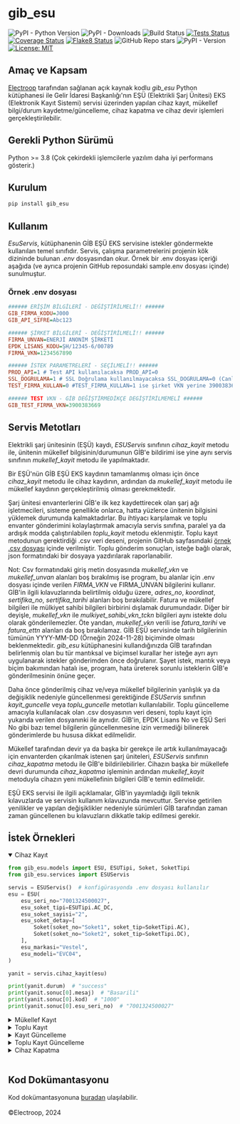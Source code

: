 # gib_esu

![PyPI - Python Version](https://img.shields.io/pypi/pyversions/gib-esu) ![PyPI - Downloads](https://img.shields.io/pypi/dm/gib_esu) ![Build Status](https://github.com/electroop-engineering/gib-esu/actions/workflows/publish.yml/badge.svg) [![Tests Status](https://electroop-engineering.github.io/gib-esu/reports/junit/tests-badge.svg?dummy=107)](https://electroop-engineering.github.io/gib-esu/reports/junit/report.html) [![Coverage Status](https://electroop-engineering.github.io/gib-esu/reports/coverage/coverage-badge.svg?dummy=107)](https://electroop-engineering.github.io/gib-esu/reports/coverage/index.html) [![Flake8 Status](https://electroop-engineering.github.io/gib-esu/reports/flake8/flake8-badge.svg?dummy=107)](https://electroop-engineering.github.io/gib-esu/reports/flake8/index.html) ![GitHub Repo stars](https://img.shields.io/github/stars/electroop-engineering/gib-esu) ![PyPI - Version](https://img.shields.io/pypi/v/gib_esu) [![License: MIT](https://img.shields.io/badge/License-MIT-yellow.svg)](https://opensource.org/licenses/MIT)

## Amaç ve Kapsam

[Electroop](https://electroop.io) tarafından sağlanan açık kaynak kodlu *gib_esu* Python kütüphanesi ile Gelir İdaresi Başkanlığı'nın EŞÜ (Elektrikli Şarj Ünitesi) EKS (Elektronik Kayıt Sistemi) servisi üzerinden yapılan cihaz kayıt, mükellef bilgi/durum kaydetme/güncelleme, cihaz kapatma ve cihaz devir işlemleri gerçekleştirilebilir.

## Gerekli Python Sürümü

Python >= 3.8
(Çok çekirdekli işlemcilerle yazılım daha iyi performans gösterir.)

## Kurulum

```bash
pip install gib_esu
```

## Kullanım

_EsuServis_, kütüphanenin GİB EŞÜ EKS servisine istekler göndermekte kullanılan temel sınıfıdır.
Servis, çalışma parametrelerini projenin kök dizininde bulunan _.env_ dosyasından okur. Örnek bir .env dosyası içeriği aşağıda (ve ayrıca projenin GitHub reposundaki sample.env dosyası içinde) sunulmuştur.

### Örnek .env dosyası

```ini
###### ERİŞİM BİLGİLERİ - DEĞİŞTİRİLMELİ!! ######
GIB_FIRMA_KODU=J000
GIB_API_SIFRE=Abc123

###### ŞİRKET BİLGİLERİ - DEĞİŞTİRİLMELİ!! ######
FIRMA_UNVAN=ENERJİ ANONİM ŞİRKETİ
EPDK_LISANS_KODU=ŞH/12345-6/00789
FIRMA_VKN=1234567890

###### İSTEK PARAMETRELERİ - SEÇİLMELİ!! ######
PROD_API=1 # Test API kullanılacaksa PROD_API=0
SSL_DOGRULAMA=1 # SSL Doğrulama kullanılmayacaksa SSL_DOGRULAMA=0 (Canlı ortamda önerilmez)
TEST_FIRMA_KULLAN=0 #TEST_FIRMA_KULLAN=1 ise şirket VKN yerine 3900383669 (GİB test VKN) gönderilir

###### TEST VKN - GİB DEĞİŞTİRMEDİKÇE DEGİŞTİRİLMEMELİ ######
GIB_TEST_FIRMA_VKN=3900383669
```

## Servis Metotları
Elektrikli şarj ünitesinin (EŞÜ) kaydı, _ESUServis_ sınıfının *cihaz_kayit* metodu ile, ünitenin mükellef bilgisinin/durumunun GİB'e bildirimi ise yine aynı servis sınıfının *mukellef_kayit* metodu ile yapılmaktadır.

Bir EŞÜ'nün GİB EŞÜ EKS kaydının tamamlanmış olması için önce _cihaz_kayit_ metodu ile cihaz kaydının, ardından da _mukellef_kayit_ metodu ile mükellef kaydının gerçekleştirilmiş olması gerekmektedir.

Şarj ünitesi envanterlerini GİB'e ilk kez kaydettirecek olan şarj ağı işletmecileri, sisteme genellikle onlarca, hatta yüzlerce ünitenin bilgisini yüklemek durumunda kalmaktadırlar. Bu ihtiyacı karşılamak ve toplu envanter gönderimini kolaylaştırmak amacıyla servis sınıfına, paralel ya da ardışık modda çalıştırılabilen *toplu_kayit* metodu eklenmiştir. Toplu kayıt metodunun gerektirdiği .csv veri deseni, projenin GitHub sayfasındaki [örnek .csv dosyası](https://github.com/electroop-engineering/gib-esu/blob/main/sample.envanter.csv) içinde verilmiştir. Toplu gönderim sonuçları, isteğe bağlı olarak, json formatındaki bir dosyaya yazdırılarak raporlanabilir.

Not: Csv formatındaki giriş metin dosyasında _mukellef_vkn_ ve _mukellef_unvan_ alanları boş bırakılmış ise program, bu alanlar için .env dosyası içinde verilen _FIRMA_VKN_ ve FIRMA_UNVAN bilgilerini kullanır. GİB'in ilgili kılavuzlarında belirtilmiş olduğu üzere, _adres_no_, _koordinat_, _sertifika_no_, _sertifika_tarihi_  alanları boş bırakılabilir. Fatura ve mükellef bilgileri ile mülkiyet sahibi bilgileri birbirini dışlamak durumundadır. Diğer bir deyişle, _mukellef_vkn_ ile _mulkiyet_sahibi_vkn_tckn_ bilgileri aynı istekte dolu olarak gönderilemezler. Öte yandan, _mukellef_vkn_ verili ise _fatura_tarihi_ ve _fatura_ettn_ alanları da boş bırakılamaz. GİB EŞÜ servisinde tarih bilgilerinin tümünün YYYY-MM-DD (Örneğin 2024-11-28) biçiminde olması beklenmektedir. _gib_esu_ kütüphanesini kullandığınızda GİB tarafından belirlenmiş olan bu tür mantıksal ve biçimsel kurallar her isteğe ayrı ayrı uygulanarak istekler gönderimden önce doğrulanır. Şayet istek, mantık veya biçim bakımından hatalı ise, program, hata üreterek sorunlu isteklerin GİB'e gönderilmesinin önüne geçer.

Daha önce gönderilmiş cihaz ve/veya mükellef bilgilerinin yanlışlık ya da değişiklik nedeniyle güncellenmesi gerektiğinde _ESUServis_ sınıfının *kayit_guncelle* veya *toplu_guncelle* metotları kullanılabilir. Toplu güncelleme amacıyla kullanılacak olan .csv dosyasının veri deseni, toplu kayıt için yukarıda verilen dosyanınki ile aynıdır. GİB'in, EPDK Lisans No ve EŞÜ Seri No gibi bazı temel bilgilerin güncellenmesine izin vermediği bilinerek gönderimlerde bu hususa dikkat edilmelidir.

Mükellef tarafından devir ya da başka bir gerekçe ile artık kullanılmayacağı için envanterden çıkarılmak istenen şarj üniteleri, _ESUServis_ sınıfının *cihaz_kapatma* metodu ile GİB'e bildirilebilirler. Cihazın başka bir mükellefe devri durumunda *cihaz_kapatma* işleminin ardından *mukellef_kayit* metoduyla cihazın yeni mükellefinin bilgileri GİB'e temin edilmelidir.

EŞÜ EKS servisi ile ilgili açıklamalar, GİB'in yayımladığı ilgili teknik kılavuzlarda ve servisin kullanım kılavuzunda mevcuttur. Servise getirilen yenilikler ve yapılan değişiklikler nedeniyle sürümleri GİB tarafından zaman zaman güncellenen bu kılavuzların dikkatle takip edilmesi gerekir.

## İstek Örnekleri

<details open>

<summary>Cihaz Kayıt</summary>

```python
from gib_esu.models import ESU, ESUTipi, Soket, SoketTipi
from gib_esu.services import ESUServis

servis = ESUServis()  # konfigürasyonda .env dosyası kullanılır
esu = ESU(
    esu_seri_no="7001324500027",
    esu_soket_tipi=ESUTipi.AC_DC,
    esu_soket_sayisi="2",
    esu_soket_detay=[
        Soket(soket_no="Soket1", soket_tip=SoketTipi.AC),
        Soket(soket_no="Soket2", soket_tip=SoketTipi.DC),
    ],
    esu_markasi="Vestel",
    esu_modeli="EVC04",
)

yanit = servis.cihaz_kayit(esu)

print(yanit.durum)  # "success"
print(yanit.sonuc[0].mesaj)  # "Basarili"
print(yanit.sonuc[0].kod)  # "1000"
print(yanit.sonuc[0].esu_seri_no)  # "7001324500027"
```

</details>
<details>

<summary>Mükellef Kayıt</summary>

```python
from gib_esu.models import Fatura, Lokasyon, Mukellef
from gib_esu.services import ESUServis

servis = ESUServis()  # konfigürasyonda .env dosyası kullanılır

seri_no = "7001324500027"

lokasyon = Lokasyon(
    il_kodu="034",
    ilce="Sarıyer",
    adres_numarası="2324516851",
    koordinat="41°11'20.7528\"N, 29°2'51.0756\"E",
)

fatura = Fatura(fatura_tarihi="2024-11-29", fatura_ettn="G212024000000049")

mukellef = Mukellef(
    mukellef_vkn="1234567890", mukellef_unvan="Yeşilçam Enerji Anonim Şirketi"
)

yanit = servis.mukellef_kayit(
    esu=seri_no, lokasyon=lokasyon, fatura=fatura, mukellef=mukellef
)

print(yanit.durum)  # "success"
print(yanit.sonuc[0].mesaj)  # "Basarili"
print(yanit.sonuc[0].kod)  # "1000"
print(yanit.sonuc[0].esu_seri_no)  # "7001324500027"
```

</details>

<details>

<summary>Toplu Kayıt</summary>

```python
from time import time

from gib_esu.services import ESUServis

servis = ESUServis()  # konfigürasyonda .env dosyası kullanılır

baslangic = time()

sonuc = servis.toplu_kayit(
    giris_dosya_yolu="input.csv",  # varsayılan "envanter.csv"
    dosyaya_yaz=True,  # varsayılan False
    cikti_dosya_yolu="output.json",  # varsayılan "gonderim_raporu.json"
    paralel_calistir=True,  # varsayılan False
)

bitis = time()

print(sonuc)

sure = bitis - baslangic
print(f"Süre: {sure:.2f} saniye")
```
</details>

<details>

<summary>Kayıt Güncelleme</summary>

```python
from gib_esu.models import Fatura, Lokasyon, Sertifika
from gib_esu.services import ESUServis

servis = ESUServis()  # konfigürasyonda .env dosyası kullanılır

seri_no = "7001324500027"

lokasyon = Lokasyon(
    il_kodu="034",
    ilce="Sarıyer",
    adres_numarası="2324516851",
    koordinat="41°11'20.7528\"N, 29°2'51.0756\"E",
)

fatura = Fatura(fatura_tarihi="2024-11-29", fatura_ettn="G212024000000049")

sertifika = Sertifika(sertifika_no="SE2024013000012", sertifika_tarihi="2024-01-30")

yanit = servis.kayit_guncelle(
    esu_seri_no=seri_no,
    lokasyon=lokasyon,
    fatura=fatura,
    sertifika=sertifika,
)

print(yanit.durum)  # "success"
print(yanit.sonuc[0].mesaj)  # "Basarili"
print(yanit.sonuc[0].kod)  # "1000"
print(yanit.sonuc[0].esu_seri_no)  # "7001324500027"
```

</details>

<details>

<summary>Toplu Kayıt Güncelleme</summary>

```python
from time import time

from gib_esu.services import ESUServis

servis = ESUServis()  # konfigürasyonda .env dosyası kullanılır

baslangic = time()

sonuc = servis.toplu_guncelle(
    giris_dosya_yolu="input.csv",  # varsayılan "envanter.csv"
    dosyaya_yaz=True,  # varsayılan False
    cikti_dosya_yolu="output.json",  # varsayılan "gonderim_raporu.json"
    paralel_calistir=True,  # varsayılan False
)

bitis = time()

print(sonuc)

sure = bitis - baslangic
print(f"Süre: {sure:.2f} saniye")
```

</details>
<details>

<summary>Cihaz Kapatma</summary>

```python
from gib_esu.services import ESUServis

servis = ESUServis()  # konfigürasyonda .env dosyası kullanılır

seri_no = "7001324500027"

yanit = servis.cihaz_kapatma(esu_seri_no=seri_no)

print(yanit.durum)  # "success"
print(yanit.sonuc[0].mesaj)  # "Basarili"
print(yanit.sonuc[0].kod)  # "1000"
print(yanit.sonuc[0].esu_seri_no)  # "7001324500027"
```

</details>
<br>


## Kod Dokümantasyonu
Kod dokümantasyonuna [buradan](https://github.com/electroop-engineering/gib-esu/blob/main/doc.md) ulaşılabilir.
<br>
<br>
&copy;Electroop, 2024
